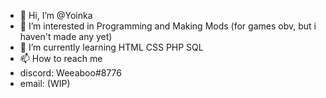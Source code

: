 - 👋 Hi, I’m @Yoinka
- 👀 I’m interested in Programming and Making Mods (for games obv, but i haven't made any yet)
- 🌱 I’m currently learning HTML CSS PHP SQL
- 📫 How to reach me 
- discord: Weeaboo#8776
- email: (WIP)

<!---
Yoinka/Yoinka is a ✨ special ✨ repository because its `README.md` (this file) appears on your GitHub profile.
You can click the Preview link to take a look at your changes.
--->
